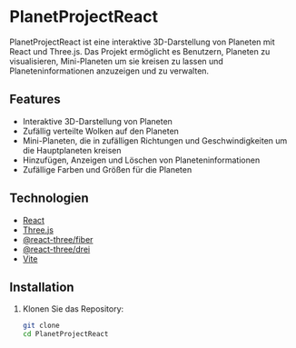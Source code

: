 # PlanetProjectReact

PlanetProjectReact ist eine interaktive 3D-Darstellung von Planeten mit React und Three.js. Das Projekt ermöglicht es Benutzern, Planeten zu visualisieren, Mini-Planeten um sie kreisen zu lassen und Planeteninformationen anzuzeigen und zu verwalten.

## Features

- Interaktive 3D-Darstellung von Planeten
- Zufällig verteilte Wolken auf den Planeten
- Mini-Planeten, die in zufälligen Richtungen und Geschwindigkeiten um die Hauptplaneten kreisen
- Hinzufügen, Anzeigen und Löschen von Planeteninformationen
- Zufällige Farben und Größen für die Planeten

## Technologien

- [React](https://reactjs.org/)
- [Three.js](https://threejs.org/)
- [@react-three/fiber](https://github.com/pmndrs/react-three-fiber)
- [@react-three/drei](https://github.com/pmndrs/drei)
- [Vite](https://vitejs.dev/)

## Installation

1. Klonen Sie das Repository:
   ```sh
   git clone 
   cd PlanetProjectReact


